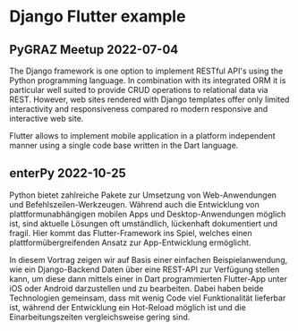 # Django Flutter example

## PyGRAZ Meetup 2022-07-04

The Django framework is one option to implement RESTful API's using the Python
programming language. In combination with its integrated ORM it is particular well suited to provide CRUD 
operations to relational data via REST. However, web sites rendered with Django
templates offer only limited interactivity and responsiveness compared ro modern 
responsive and interactive web site.

Flutter allows to implement mobile application in a platform independent manner using
a single code base written in the Dart language.

## enterPy 2022-10-25

Python bietet zahlreiche Pakete zur Umsetzung von Web-Anwendungen und
Befehlszeilen-Werkzeugen. Während auch die Entwicklung von
plattformunabhängigen mobilen Apps und Desktop-Anwendungen möglich ist, sind
aktuelle Lösungen oft umständlich, lückenhaft dokumentiert und fragil. Hier
kommt das Flutter-Framework ins Spiel, welches einen plattformübergreifenden
Ansatz zur App-Entwicklung ermöglicht.

In diesem Vortrag zeigen wir auf Basis einer einfachen Beispielanwendung, wie
ein Django-Backend Daten über eine REST-API zur Verfügung stellen kann, um
diese dann mittels einer in Dart programmierten Flutter-App unter iOS oder
Android darzustellen und zu bearbeiten. Dabei haben beide Technologien
gemeinsam, dass mit wenig Code viel Funktionalität lieferbar ist, während der
Entwicklung ein Hot-Reload möglich ist und die Einarbeitungszeiten
vergleichsweise gering sind.
